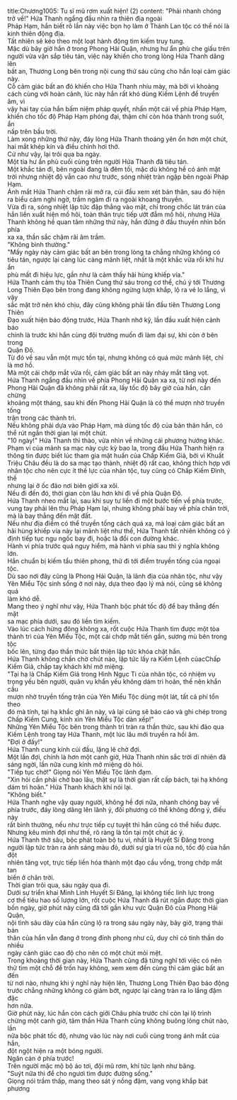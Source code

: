 title:Chương1005: Tu sĩ mũ rơm xuất hiện! (2)
content:
"Phải nhanh chóng trở về!" Hứa Thanh ngẩng đầu nhìn ra thiên địa ngoài<br>Pháp Hạm, hắn biết rõ lần này việc bọn họ làm ở Thánh Lan tộc có thể nói là<br>kinh thiên động địa.<br>Tất nhiên sẽ kéo theo một loạt hành động tìm kiếm truy tung.<br>Mặc dù bây giờ hắn ở trong Phong Hải Quận, nhưng hư ẩn phù che giấu trên<br>người vừa vặn sắp tiêu tán, việc này khiến cho trong lòng Hứa Thanh dâng lên<br>bất an, Thương Long bên trong nội cung thứ sáu cũng cho hắn loại cảm giác<br>này.<br>Cỗ cảm giác bất an đó khiến cho Hứa Thanh nhíu mày, mà bởi vì khoảng<br>cách cùng với hoàn cảnh, lúc này hắn rất khó dùng Kiếm Lệnh để truyền âm, vì<br>vậy hai tay của hắn bấm niệm pháp quyết, nhấn một cái về phía Pháp Hạm,<br>khiến cho tốc độ Pháp Hạm phóng đại, thậm chí còn hóa thành trong suốt, ẩn<br>nấp trên bầu trời.<br>Làm xong những thứ này, đáy lòng Hứa Thanh thoáng yên ổn hơn một chút,<br>hai mắt khép kín và điều chỉnh hơi thở.<br>Cứ như vậy, lại trôi qua ba ngày.<br>Một tia hư ẩn phù cuối cùng trên người Hứa Thanh đã tiêu tán.<br>Một khắc tản đi, bên ngoài đang là đêm tối, mặc dù không hề có ánh mặt<br>trời nhưng nhiệt độ vẫn cao như trước, sóng nhiệt tràn ngập bên ngoài Pháp<br>Hạm.<br>Ánh mắt Hứa Thanh chậm rãi mở ra, cúi đầu xem xét bản thân, sau đó hiện<br>ra biểu cảm nghi ngờ, trầm ngâm đi ra ngoài khoang thuyền.<br>Vừa đi ra, sóng nhiệt lập tức đập thẳng vào mặt, chỉ trong chốc lát trán của<br>hắn liền xuất hiện mồ hôi, toàn thân trực tiếp ướt đẫm mồ hôi, nhưng Hứa<br>Thanh không hề quan tâm những thứ này, hắn đứng ở đầu thuyền nhìn bốn phía<br>xa xa, thần sắc chậm rãi âm trầm.<br>"Không bình thường."<br>"Mấy ngày này cảm giác bất an bên trong lòng ta chẳng những không có<br>tiêu tán, ngược lại càng lúc càng mãnh liệt, nhất là một khắc vừa rồi khi hư ẩn<br>phù mất đi hiệu lực, gần như là cảm thấy hãi hùng khiếp vía."<br>Hứa Thanh cảm thụ tòa Thiên Cung thứ sáu trong cơ thể, chú ý tới Thương<br>Long Thiên Đạo bên trong đang không ngừng lượn khắp, lộ ra vẻ lo lắng, vì vậy<br>sắc mặt trở nên khó chịu, đây cũng không phải lần đầu tiên Thương Long Thiên<br>Đạo xuất hiện báo động trước, Hứa Thanh nhớ kỹ, lần đầu xuất hiện cảnh báo<br>chính là trước khi hắn cùng đội trưởng muốn đi làm đại sự, khi còn ở bên trong<br>Quận Đô.<br>Từ đó về sau vẫn một mực tồn tại, nhưng không có quá mức mãnh liệt, chỉ<br>là mơ hồ.<br>Mà một cái chớp mắt vừa rồi, cảm giác bất an này nháy mắt tăng vọt.<br>Hứa Thanh ngẩng đầu nhìn về phía Phong Hải Quận xa xa, từ nơi này đến<br>Phong Hải Quận đã không phải rất xa, lấy tốc độ bây giờ của hắn, cần chừng<br>khoảng một tháng, sau khi đến Phong Hải Quận là có thể mượn nhờ truyền tống<br>trận trong các thành trì.<br>Nếu không phải dựa vào Pháp Hạm, mà dùng tốc độ của bản thân hắn, có<br>thể rút ngắn thời gian lại một chút.<br>"10 ngày!" Hứa Thanh thì thào, vừa nhìn về những cái phương hướng khác.<br>Phạm vi của mảnh sa mạc này cực kỳ bao la, trong đầu Hứa Thanh hiện ra<br>thông tin được biết lúc tham gia mật huấn của Chấp Kiếm Giả, bởi vì Khuất<br>Triệu Châu đều là do sa mạc tạo thành, nhiệt độ rất cao, không thích hợp với<br>nhân tộc cho nên cực ít thế lực của nhân tộc, tuy cũng có Chấp Kiếm Đình, thế<br>nhưng lại ở ốc đảo nơi biên giới xa xôi.<br>Nếu đi đến đó, thời gian còn lâu hơn khi đi về phía Quận Đô.<br>Hứa Thanh nheo mắt lại, sau khi suy tư liền đi một bước tiến về phía trước,<br>vung tay phải lên thu Pháp Hạm lại, nhưng không phải bay về phía chân trời,<br>mà là bay thẳng đến mặt đất.<br>Nếu như địa điểm có thể truyền tống cách quá xa, mà loại cảm giác bất an<br>hãi hùng khiếp vía này lại mãnh liệt như thế, Hứa Thanh tất nhiên không có ý<br>định tiếp tục ngu ngốc bay đi, hoặc là đổi con đường khác.<br>Hành vi phía trước quá nguy hiểm, mà hành vi phía sau thì ý nghĩa không<br>lớn.<br>Hắn chuẩn bị kiếm tẩu thiên phong, thử đi tới điểm truyền tống của ngoại<br>tộc.<br>Dù sao nơi đây cũng là Phong Hải Quận, là lãnh địa của nhân tộc, như vậy<br>Yên Miểu Tộc sinh sống ở nơi này, dựa theo đạo lý mà nói, cũng sẽ không quá<br>làm khó dễ.<br>Mang theo ý nghĩ như vậy, Hứa Thanh bộc phát tốc độ để bay thẳng đến mặt<br>sa mạc phía dưới, sau đó liền tìm kiếm.<br>Vào lúc cách hừng đông không xa, rốt cuộc Hứa Thanh tìm được một tòa<br>thành trì của Yên Miểu Tộc, một cái chớp mắt tiến gần, sương mù bên trong tộc<br>bốc lên, từng đạo thần thức bất thiện lập tức khóa chặt hắn.<br>Hứa Thanh không chần chờ chút nào, lập tức lấy ra Kiếm Lệnh củacChấp<br>Kiếm Giả, chắp tay khách khí mở miệng.<br>"Tại hạ là Chấp Kiếm Giả trong Hình Ngục Ti của nhân tộc, có nhiệm vụ<br>trọng yếu bên người, quân vụ khẩn yếu không dám trì hoãn, thế nên khẩn cầu<br>mượn nhờ truyền tống trận của Yên Miểu Tộc dùng một lát, tất cả phí tổn theo<br>đó mà tính, tại hạ khắc ghi ân này, vả lại cũng sẽ báo cáo và ghi chép trong<br>Chấp Kiếm Cung, kính xin Yên Miểu Tộc dàn xếp!"<br>Những Yên Miểu Tộc bên trong thành trì tràn ra thần thức, sau khi đảo qua<br>Kiếm Lệnh trong tay Hứa Thanh, một lúc lâu mới truyền ra hồi âm.<br>"Đợi ở đấy!"<br>Hứa Thanh cung kính cúi đầu, lặng lẽ chờ đợi.<br>Một lần đợi, chính là hơn một canh giờ, Hứa Thanh nhìn sắc trời dĩ nhiên đã<br>sáng ngời, lần nữa cung kính mở miệng dò hỏi.<br>"Tiếp tục chờ!" Giọng nói Yên Miểu Tộc lãnh đạm.<br>"Xin hỏi cần phải chờ bao lâu, thật sự là thời gian rất cấp bách, tại hạ không<br>dám trì hoãn." Hứa Thanh khách khí nói lại.<br>"Không biết."<br>Hứa Thanh nghe vậy quay người, không hề đợi nữa, nhanh chóng bay về<br>phía trước, đáy lòng dâng lên lãnh ý, đối phương có thể không đồng ý, điều này<br>rất bình thường, nếu như trực tiếp cự tuyệt thì hắn cũng có thể hiểu được.<br>Nhưng kêu mình đợi như thế, rõ ràng là tồn tại một chút ác ý.<br>Hứa Thanh thở sâu, bộc phát toàn bộ tu vi, nhất là Huyết Sí Đăng trong<br>người lập tức tràn ra ánh sáng màu đỏ, dưới sự gia trì của nó, tốc độ của hắn đột<br>nhiên tăng vọt, trực tiếp liền hóa thành một đạo cầu vồng, trong chớp mắt tan<br>biến ở chân trời.<br>Thời gian trôi qua, sáu ngày qua đi.<br>Dưới sự triển khai Minh Linh Huyết Sí Đăng, lại không tiếc linh lực trong<br>cơ thể tiêu hao số lượng lớn, rốt cuộc Hứa Thanh đã rút ngắn được thời gian<br>bốn ngày, giờ phút này cũng đã tới gần khu vực Quận Đô của Phong Hải Quận,<br>nội tình sâu dày của hắn cũng lộ ra trong sáu ngày này, bây giờ, trạng thái bản<br>thân của hắn vẫn đang ở trong đỉnh phong như cũ, duy chỉ có tinh thần do nhiều<br>ngày cảnh giác cao độ cho nên có một chút mỏi mệt.<br>Trong khoảng thời gian này, Hứa Thanh cũng đã từng nghĩ tới việc có nên<br>thử tìm một chỗ để trốn hay không, xem xem đến cùng thì cảm giác bất an đến<br>từ nơi nào, nhưng khi ý nghĩ này hiện lên, Thương Long Thiên Đạo báo động<br>trước chẳng những không có giảm bớt, ngược lại càng tràn ra lo lắng đậm đặc<br>hơn nữa.<br>Giờ phút này, lúc hắn còn cách giới Châu phía trước chỉ còn lại lộ trình<br>chừng một canh giờ, tâm thần Hứa Thanh cũng không buông lỏng chút nào, lần<br>nữa bộc phát tốc độ, nhưng vào lúc này nơi cuối cùng trong ánh mắt của hắn,<br>đột ngột hiện ra một bóng người.<br>Ngăn cản ở phía trước!<br>Trên người mặc mộ bộ áo tơi, đội mũ rơm, khí tức lạnh như băng.<br>"Suýt nữa thì để cho ngươi tìm được đường sống."<br>Giọng nói trầm thấp, mang theo sát ý nồng đậm, vang vọng khắp bát<br>phương